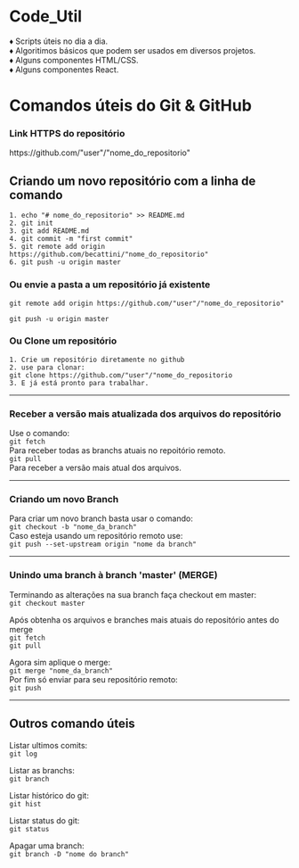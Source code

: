 # Code_Util

♦ Scripts úteis no dia a dia.</br>
♦ Algoritimos básicos que podem ser usados em diversos projetos.</br>
♦ Alguns componentes HTML/CSS.</br>
♦ Alguns componentes React.</br>


# Comandos úteis do Git & GitHub

<h3>Link HTTPS do repositório</h3>
<p>https://github.com/"user"/"nome_do_repositorio"</p>

<h2>Criando um novo repositório com a linha de comando</h2>

    1. echo "# nome_do_repositorio" >> README.md
    2. git init
    3. git add README.md
    4. git commit -m "first commit"
    5. git remote add origin https://github.com/becattini/"nome_do_repositorio"
    6. git push -u origin master

  <h3>Ou envie a pasta a um repositório já existente</h3>
    
 `git remote add origin https://github.com/"user"/"nome_do_repositorio"`  
 
 `git push -u origin master`

   <h3>Ou Clone um repositório</h3>

    1. Crie um repositório diretamente no github  
    2. use para clonar:  
    git clone https://github.com/"user"/"nome_do_repositorio  
    3. E já está pronto para trabalhar.

---

   <h3>Receber a versão mais atualizada dos arquivos do repositório</h3>
   
  Use o comando:<br>
     `git fetch`  
  Para receber todas as branchs atuais no repoitório remoto.  
     `git pull`  
  Para receber a versão mais atual dos arquivos.
  
  ---
  
  <h3>Criando um novo Branch</h3>
  
  Para criar um novo branch basta usar o comando:  
  `git checkout -b "nome_da_branch"`  
  Caso esteja usando um repositório remoto use:  
  `git push --set-upstream origin "nome da branch"`
  
  ---
  
  <h3>Unindo uma branch à branch 'master' (MERGE)</h3>
  
  Terminando as alterações na sua branch faça checkout em master:  
  `git checkout master`  
  
  Após obtenha os arquivos e branches mais atuais do repositório antes do merge  
  `git fetch`  
  `git pull`  

  Agora sim aplique o merge:  
  `git merge "nome_da_branch"`  
  Por fim só enviar para seu repositório remoto:  
  `git push`
  
  ---
  
  <h2>Outros comando úteis</h2>
  
  Listar ultimos comits:  
  `git log`
  
  Listar as branchs:  
  `git branch`
  
  Listar histórico do git:  
  `git hist`
  
  Listar status do git:  
  `git status`
  
  Apagar uma branch:  
  `git branch -D "nome do branch"`
  
 
